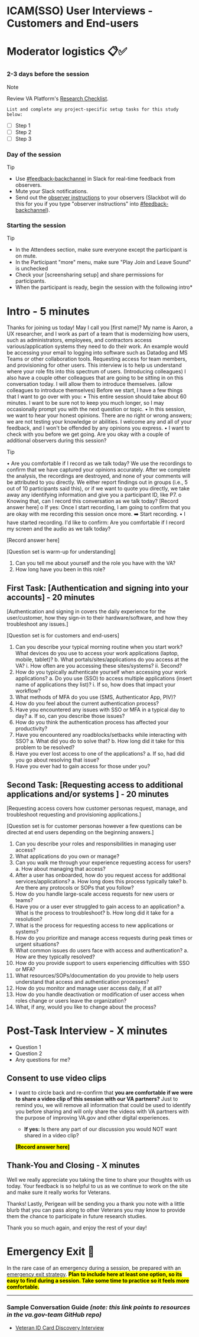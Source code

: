 # ICAM(SSO) User Interviews - Customers and End-users

# Moderator logistics 📋✅
### 2-3 days before the session

> [!NOTE]
> Review VA Platform's [Research Checklist](https://depo-platform-documentation.scrollhelp.site/research-design/research-checklist).

`List and complete any project-specific setup tasks for this study below:`

- [ ] Step 1
- [ ] Step 2
- [ ] Step 3

### Day of the session

> [!TIP]
> - Use [#feedback-backchannel](https://dsva.slack.com/messages/C40B45NJK/details/) in Slack for real-time feedback from observers.
> - Mute your Slack notifications.
> - Send out the [observer instructions](https://depo-platform-documentation.scrollhelp.site/research-design/Observer-guidelines.1622311177.html) to your observers (Slackbot will do this for you if you type "observer instructions" into [#feedback-backchannel](https://dsva.slack.com/channels/feedback-backchannel)).

### Starting the session

> [!TIP]
> - In the Attendees section, make sure everyone except the participant is on mute.
> - In the Participant "more" menu, make sure "Play Join and Leave Sound" is unchecked
> - Check your [screensharing setup] and share permissions for participants.
> - When the participant is ready, begin the session with the following intro*

# Intro - 5 minutes

Thanks for joining us today! May I call you [first name]?
My name is Aaron, a UX researcher, and I work as part of a team that is modernizing how users, such as administrators, employees, and contractors access various/application systems they need to do their work. An example would be accessing your email to logging into software such as Datadog and MS Teams or other collaboration tools. Requesting access for team members, and provisioning for other users. This interview is to help us understand where your role fits into this spectrum of users.
(Introducing colleagues) I also have a couple other colleagues that are going to be sitting in on this conversation today. I will allow them to introduce themselves. (allow colleagues to introduce themselves)
Before we start, I have a few things that I want to go over with you:
•	This entire session should take about 60 minutes. I want to be sure not to keep you much longer, so I may occasionally prompt you with the next question or topic.
•	In this session, we want to hear your honest opinions. There are no right or wrong answers; we are not testing your knowledge or abilities. I welcome any and all of your feedback, and I won't be offended by any opinions you express.
•	I want to check with you before we get going. Are you okay with a couple of additional observers during this session?

     
> [!TIP]
•	Are you comfortable if I record as we talk today? We use the recordings to confirm that we have captured your opinions accurately. After we complete the analysis, the recordings are destroyed, and none of your comments will be attributed to you directly. We either report findings out in groups (i.e., 5 out of 10 participants said this), or if we want to quote you directly, we take away any identifying information and give you a participant ID, like P7.
o	Knowing that, can I record this conversation as we talk today?
[Record answer here]
o	If yes: Once I start recording, I am going to confirm that you are okay with me recording this session once more.
➡️ Start recording.
•	I have started recording. I'd like to confirm: Are you comfortable if I record my screen and the audio as we talk today?
> 
[Record answer here]

[Question set is warm-up for understanding]
1.	Can you tell me about yourself and the role you have with the VA?
2.	How long have you been in this role?


## First Task: [Authentication and signing into your accounts] - 20 minutes

[Authentication and signing in covers the daily experience for the user/customer, how they sign-in to their hardware/software, and how they troubleshoot any issues.]

[Question set is for customers and end-users]

1.	Can you describe your typical morning routine when you start work?What devices do you use to access your work applications (laptop, mobile, tablet)?
b.	What portals/sites/applications do you access at the VA?
i.	How often are you accessing these sites/systems?
ii.	Second?
2. 	How do you typically authenticate yourself when accessing your work applications?
a.	Do you use (SSO) to access multiple applications (insert name of applications they list)?
i.	If so, how does that impact your workflow?
3.	What methods of MFA do you use (SMS, Authenticator App, PIV)?
4.	How do you feel about the current authentication process?
5.	Have you encountered any issues with SSO or MFA in a typical day to day? 
a.	If so, can you describe those issues?
6.	How do you think the authentication process has affected your productivity?
7.	Have you encountered any roadblocks/setbacks while interacting with SSO?
a.	What did you do to solve that?
b.	How long did it take for this problem to be resolved?
8.	Have you ever lost access to one of the applications?
a.	If so, had did you go about resolving that issue?
9.	Have you ever had to gain access for those under you?


## Second Task: [Requesting access to additional applications and/or systems ] - 20 minutes

[Requesting access covers how customer personas request, manage, and troubleshoot requesting and provisioning applications.]

[Question set is for customer personas however a few questions can be directed at end users depending on the beginning answers.]

1.	Can you describe your roles and responsibilities in managing user access?
2.	What applications do you own or manage?
3.	Can you walk me through your experience requesting access for users?
a.	How about managing that access?
4.	After a user has onboarded, how do you request access for additional services/applications?
a.	How long does this process typically take?
b.	Are there any protocols or SOPs that you follow?
5.	How do you handle large-scale access requests for new users or teams?
6.	Have you or a user ever struggled to gain access to an application?
a.	What is the process to troubleshoot?
b.	How long did it take for a resolution?
7.	What is the process for requesting access to new applications or systems?
8.	How do you prioritize and manage access requests during peak times or urgent situations?
9.	What common issues do users face with access and authentication?
a.	How are they typically resolved?
10.	How do you provide support to users experiencing difficulties with SSO or MFA?
11.	What resources/SOPs/documentation do you provide to help users understand that access and authentication processes?
12.	How do you monitor and manage user access daily, if at all?
13.	How do you handle deactivation or modification of user access when roles change or users leave the organization?
14.	What, if any, would you like to change about the process?


# Post-Task Interview - X minutes

- Question 1
- Question 2
- Any questions for me? 

## Consent to use video clips

- I want to circle back and re-confirm that **you are comfortable if we were to share a video clip of this session with our VA partners?** Just to remind you, we will remove all information that could be used to identify you before sharing and will only share the videos with VA partners with the purpose of improving VA.gov and other digital experiences.
   - **If yes:** Is there any part of our discussion you would NOT want shared in a video clip?
 
   <mark>**[Record answer here]**</mark>


## Thank-You and Closing - X minutes

Well we really appreciate you taking the time to share your thoughts with us today. Your feedback is so helpful to us as we continue to work on the site and make sure it really works for Veterans.

Thanks! Lastly, Perigean will be sending you a thank you note with a little blurb that you can pass along to other Veterans you may know to provide them the chance to participate in future research studies.

Thank you so much again, and enjoy the rest of your day!


# Emergency Exit 🚨

In the rare case of an emergency during a session, be prepared with an [emergency exit strategy](https://depo-platform-documentation.scrollhelp.site/research-design/Research-Safety-and-Emergency-Exit-Strategies.2143649793.html#ResearchSafetyandEmergencyExitStrategies-Sampleexitstrategies). <mark>**Plan to include here at least one option, so its easy to find during a session. Take some time to practice so it feels more comfortable.**</mark>

---

### Sample Conversation Guide _(note: this link points to resources in the va.gov-team GitHub repo)_

- [Veteran ID Card Discovery Interview](https://github.com/department-of-veterans-affairs/va.gov-team/blob/master/products/veteran-id-cards/research/discovery/discovery-conversation-guide.md)
